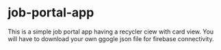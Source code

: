 # job-portal-app
This is a simple job portal app having a recycler ciew with card view.
You will have to download your own ggogle json file for firebase connectivity.
